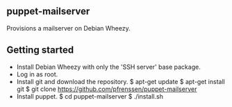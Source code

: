 puppet-mailserver
-----------------

Provisions a mailserver on Debian Wheezy.

Getting started
---------------

* Install Debian Wheezy with only the 'SSH server' base package.
* Log in as root.
* Install git and download the repository.
        $ apt-get update
        $ apt-get install git
        $ git clone https://github.com/pfrenssen/puppet-mailserver
* Install puppet.
        $ cd puppet-mailserver
        $ ./install.sh
